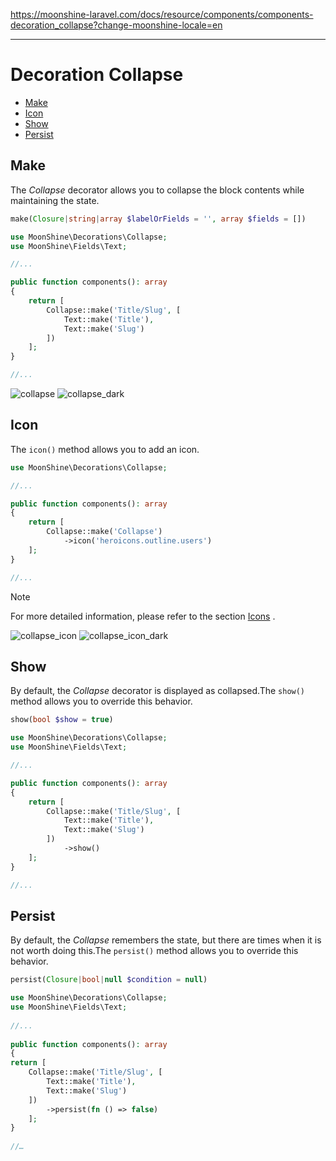 https://moonshine-laravel.com/docs/resource/components/components-decoration_collapse?change-moonshine-locale=en

------

# Decoration Collapse

  - [Make](#make)
  - [Icon](#icon)
  - [Show](#show)
  - [Persist](#persist)

<a name="make"></a> 
## Make

The *Collapse* decorator allows you to collapse the block contents while maintaining the state.

```php
make(Closure|string|array $labelOrFields = '', array $fields = [])
```

```php
use MoonShine\Decorations\Collapse;
use MoonShine\Fields\Text;

//...

public function components(): array
{
    return [
        Collapse::make('Title/Slug', [
            Text::make('Title'),
            Text::make('Slug')
        ])
    ];
}

//...
```

![collapse](https://moonshine-laravel.com/screenshots/collapse.png)
![collapse_dark](https://moonshine-laravel.com/screenshots/collapse_dark.png)

<a name="icon"></a> 
## Icon

The `icon()` method allows you to add an icon.

```php
use MoonShine\Decorations\Collapse;

//...

public function components(): array
{
    return [
        Collapse::make('Collapse')
            ->icon('heroicons.outline.users')
    ];
}

//...
```

> [!NOTE]
> For more detailed information, please refer to the section [Icons](https://moonshine-laravel.com/docs/resource/appearance/icons) .

![collapse_icon](https://moonshine-laravel.com/screenshots/collapse_icon.png)
![collapse_icon_dark](https://moonshine-laravel.com/screenshots/collapse_icon_dark.png)

<a name="show"></a> 
## Show

By default, the *Collapse* decorator is displayed as collapsed.The `show()` method allows you to override this behavior.

```php
show(bool $show = true)
```

```php
use MoonShine\Decorations\Collapse;
use MoonShine\Fields\Text;

//...

public function components(): array
{
    return [
        Collapse::make('Title/Slug', [
            Text::make('Title'),
            Text::make('Slug')
        ])
            ->show()
    ];
}

//...
```

<a name="persist"></a> 
## Persist

By default, the *Collapse* remembers the state, but there are times when it is not worth doing this.The `persist()` method allows you to override this behavior.

```php
persist(Closure|bool|null $condition = null)
```

```php
use MoonShine\Decorations\Collapse;
use MoonShine\Fields\Text;
 
//...
 
public function components(): array
{
return [
    Collapse::make('Title/Slug', [
        Text::make('Title'),
        Text::make('Slug')
    ])
        ->persist(fn () => false) 
    ];
}
 
//…
```
